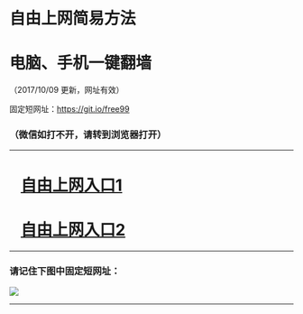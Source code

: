 ﻿# 自由上网简易方法

# 电脑、手机一键翻墙

（2017/10/09 更新，网址有效）

固定短网址：https://git.io/free99

### （微信如打不开，请转到浏览器打开）


***





# &nbsp;&nbsp; <a href="http://ft933511959.fwq-tz-1001.info/fwqtz01.html?t=1009001385 " target="_blank">自由上网入口1</a>
# &nbsp;&nbsp; <a href="http://ft1847014786.fwq-tz-1002.info/fwqtz02.html?t=10090019042 " target="_blank">自由上网入口2</a>
***

### 请记住下图中固定短网址：

<img src="https://s3-us-west-2.amazonaws.com/fwq-1001/yjfq-20170905okok.png" /> 


***


